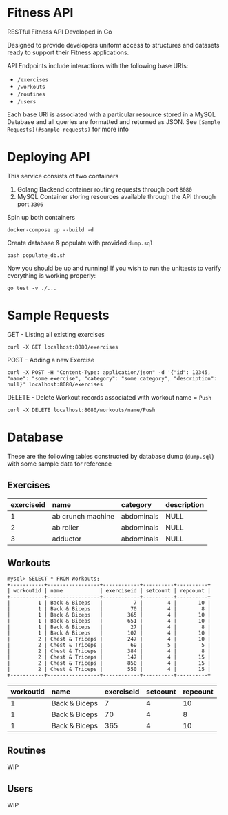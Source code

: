 # Fitness API
RESTful Fitness API Developed in Go

Designed to provide developers uniform access to structures and datasets ready to support their Fitness applications. 

API Endpoints include interactions with the following base URIs:
- `/exercises`
- `/workouts`
- `/routines`
- `/users`

Each base URI is associated with a particular resource stored in a MySQL Database and all queries are formatted and returned as JSON. See `[Sample Requests](#sample-requests)` for more info

# Deploying API
This service consists of two containers
1. Golang Backend container routing requests through port `8080`
2. MySQL Container storing resources available through the API through port `3306`

Spin up both containers
```
docker-compose up --build -d
```

Create database & populate with provided `dump.sql`
```
bash populate_db.sh
```

Now you should be up and running! If you wish to run the unittests to verify everything is working properly: 
```
go test -v ./...
```

# Sample Requests
GET - Listing all existing exercises
```
curl -X GET localhost:8080/exercises
```

POST - Adding a new Exercise
```
curl -X POST -H "Content-Type: application/json" -d '{"id": 12345, "name": "some exercise", "category": "some category", "description": null}' localhost:8080/exercises
```

DELETE - Delete Workout records associated with workout name = `Push`
```
curl -X DELETE localhost:8080/workouts/name/Push
```

# Database
These are the following tables constructed by database dump (`dump.sql`) with some sample data for reference

## Exercises
| exerciseid | name | category | description | 
| :--- | :--- | :--- | :--- |
| 1 | ab crunch machine | abdominals | NULL |
| 2 | ab roller | abdominals | NULL |
| 3 | adductor | abdominals | NULL |

## Workouts
```
mysql> SELECT * FROM Workouts;
+-----------+-----------------+------------+----------+----------+
| workoutid | name            | exerciseid | setcount | repcount |
+-----------+-----------------+------------+----------+----------+
|         1 | Back & Biceps   |          7 |        4 |       10 |
|         1 | Back & Biceps   |         70 |        4 |        8 |
|         1 | Back & Biceps   |        365 |        4 |       10 |
|         1 | Back & Biceps   |        651 |        4 |       10 |
|         1 | Back & Biceps   |         27 |        4 |        8 |
|         1 | Back & Biceps   |        102 |        4 |       10 |
|         2 | Chest & Triceps |        247 |        4 |       10 |
|         2 | Chest & Triceps |         69 |        5 |        5 |
|         2 | Chest & Triceps |        384 |        4 |        8 |
|         2 | Chest & Triceps |        147 |        4 |       15 |
|         2 | Chest & Triceps |        850 |        4 |       15 |
|         2 | Chest & Triceps |        550 |        4 |       15 |
+-----------+-----------------+------------+----------+----------+
```
| workoutid | name | exerciseid | setcount | repcount |
| :--- | :--- | :--- | :--- | :--- |
| 1 | Back & Biceps | 7 | 4 | 10 |
| 1 | Back & Biceps | 70 | 4 | 8 |
| 1 | Back & Biceps | 365 | 4 | 10 |

## Routines
WIP

## Users
WIP
